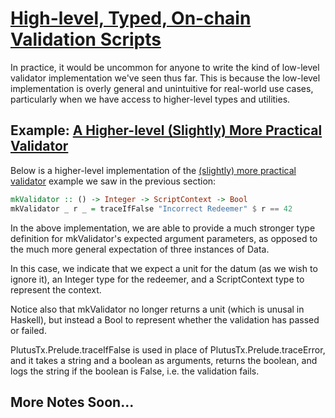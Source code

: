 # [High-level, Typed, On-chain Validation Scripts](https://youtu.be/sN3BIa3GAOc?t=3526)

In practice, it would be uncommon for anyone to write the kind of low-level validator implementation we've seen thus far. This is because the low-level implementation is overly general and unintuitive for real-world use cases, particularly when we have access to higher-level types and utilities.

## Example: [A Higher-level (Slightly) More Practical Validator](https://youtu.be/sN3BIa3GAOc?t=3592)

Below is a higher-level implementation of the [(slightly) more practical validator](./1_Low-Level-Untyped-On-Chain-Validation-Scripts.md#example-a-slightly-more-practical-validator) example we saw in the previous section:

```haskell
mkValidator :: () -> Integer -> ScriptContext -> Bool
mkValidator _ r _ = traceIfFalse "Incorrect Redeemer" $ r == 42
```

In the above implementation, we are able to provide a much stronger type definition for mkValidator's expected argument parameters, as opposed to the much more general expectation of three instances of Data.

In this case, we indicate that we expect a unit for the datum (as we wish to ignore it), an Integer type for the redeemer, and a ScriptContext type to represent the context.

Notice also that mkValidator no longer returns a unit (which is unusal in Haskell), but instead a Bool to represent whether the validation has passed or failed.

PlutusTx.Prelude.traceIfFalse is used in place of PlutusTx.Prelude.traceError, and it takes a string and a boolean as arguments, returns the boolean, and logs the string if the boolean is False, i.e. the validation fails.


## More Notes Soon...
